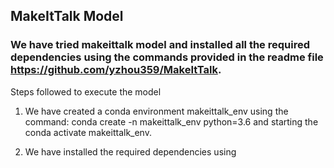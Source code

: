 ## MakeItTalk Model
### We have tried makeittalk model and installed all the required dependencies using the commands provided in the readme file https://github.com/yzhou359/MakeItTalk.
Steps followed to execute the model
1. We have created a conda environment makeittalk_env using the command: conda create -n makeittalk_env python=3.6
and starting the conda activate makeittalk_env.

2. We have installed the required dependencies using
